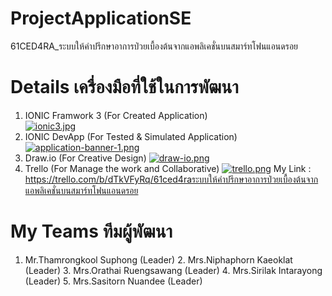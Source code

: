 # ProjectApplicationSE
61CED4RA_ระบบให้คําปรึกษาอาการป่วยเบื้องต้นจากแอพลิเคชั่นบนสมาร์ทโฟนแอนดรอย

# Details เครื่องมือที่ใช้ในการพัฒนา</b> 
   1. IONIC Framwork 3 (For Created Application)</b>  
   [![ionic3.jpg](https://i.postimg.cc/rsfBGDpb/ionic3.jpg)](https://postimg.cc/zHR28XKS)</center></b>                
   2. IONIC DevApp (For Tested & Simulated Application)</b>  
   [![application-banner-1.png](https://i.postimg.cc/g21nqJXn/application-banner-1.png)](https://postimg.cc/Xrcjnngb)</b>  
   3. Draw.io (For Creative Design)</b> 
   [![draw-io.png](https://i.postimg.cc/C5Wy5zxV/draw-io.png)](https://postimg.cc/ZvFsDYNf)</b>
   4. Trello (For Manage the work and Collaborative)</b> 
   [![trello.png](https://i.postimg.cc/76YKkwDM/trello.png)](https://postimg.cc/Ff8ybtY7)</b>
   My Link : https://trello.com/b/dTkVFyRq/61ced4raระบบให้คําปรึกษาอาการป่วยเบื้องต้นจากแอพลิเคชั่นบนสมาร์ทโฟนแอนดรอย

# My Teams ทีมผู้พัฒนา</b>
   1. Mr.Thamrongkool Suphong (Leader)</b>
    2. Mrs.Niphaphorn Kaeoklat (Leader)</b>
      3. Mrs.Orathai Ruengsawang (Leader)</b>
       4. Mrs.Sirilak Intarayong (Leader)</b>
        5. Mrs.Sasitorn Nuandee (Leader)</b>
